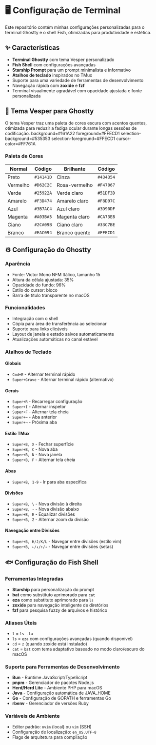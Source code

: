 # 🖥️ Configuração de Terminal

Este repositório contém minhas configurações personalizadas para o terminal Ghostty e o shell Fish, otimizadas para produtividade e estética.

## ✨ Características

- **Terminal Ghostty** com tema Vesper personalizado
- **Fish Shell** com configurações avançadas
- **Starship Prompt** para um prompt minimalista e informativo
- **Atalhos de teclado** inspirados no TMux
- Suporte para uma variedade de ferramentas de desenvolvimento
- Navegação rápida com **zoxide** e **fzf**
- Terminal visualmente agradável com opacidade ajustada e fonte personalizada

## 🎨 Tema Vesper para Ghostty

O tema Vesper traz uma paleta de cores escura com acentos quentes, otimizada para reduzir a fadiga ocular durante longas sessões de codificação.
background=#161A22
foreground=#FFECD1
selection-background=#535353
selection-foreground=#FFECD1
cursor-color=#FF761A

### Paleta de Cores

| Normal       | Código    | Brilhante    | Código    |
|--------------|-----------|--------------|-----------|
| Preto        | `#14141D` | Cinza        | `#434354` |
| Vermelho     | `#D62C2C` | Rosa-vermelho| `#F47067` |
| Verde        | `#25922A` | Verde claro  | `#51DF3D` |
| Amarelo      | `#F3D474` | Amarelo claro| `#F8D97C` |
| Azul         | `#3B7AC4` | Azul claro   | `#3D90DF` |
| Magenta      | `#A03BA5` | Magenta claro| `#CA73E8` |
| Ciano        | `#2CA09B` | Ciano claro  | `#33C7BE` |
| Branco       | `#EAC094` | Branco quente| `#FFECD1` |

## ⚙️ Configuração do Ghostty

### Aparência

- Fonte: Victor Mono NFM Itálico, tamanho 15
- Altura da célula ajustada: 35%
- Opacidade do fundo: 96%
- Estilo do cursor: bloco
- Barra de título transparente no macOS

### Funcionalidades

- Integração com o shell
- Cópia para área de transferência ao selecionar
- Suporte para links clicáveis
- Layout de janela e estado salvos automaticamente
- Atualizações automáticas no canal estável

### Atalhos de Teclado

#### Globais
- `Cmd+E` - Alternar terminal rápido
- `Super+Grave` - Alternar terminal rápido (alternativo)

#### Gerais
- `Super+R` - Recarregar configuração
- `Super+I` - Alternar inspetor
- `Super+F` - Alternar tela cheia
- `Super+←` - Aba anterior
- `Super+→` - Próxima aba

#### Estilo TMux
- `Super+B, X` - Fechar superfície
- `Super+B, C` - Nova aba
- `Super+B, N` - Nova janela
- `Super+B, F` - Alternar tela cheia

#### Abas
- `Super+B, 1-9` - Ir para aba específica

#### Divisões
- `Super+B, \` - Nova divisão à direita
- `Super+B, -` - Nova divisão abaixo
- `Super+B, E` - Equalizar divisões
- `Super+B, Z` - Alternar zoom da divisão

#### Navegação entre Divisões
- `Super+B, H/J/K/L` - Navegar entre divisões (estilo vim)
- `Super+B, ←/↓/↑/→` - Navegar entre divisões (setas)

## 🐟 Configuração do Fish Shell

### Ferramentas Integradas

- **Starship** para personalização do prompt
- **bat** como substituto aprimorado para `cat`
- **eza** como substituto aprimorado para `ls`
- **zoxide** para navegação inteligente de diretórios
- **fzf** para pesquisa fuzzy de arquivos e histórico

### Aliases Úteis

- `l` = `ls -la`
- `ls` = `eza` com configurações avançadas (quando disponível)
- `cd` = `z` (quando zoxide está instalado)
- `cat` = `bat` com tema adaptativo baseado no modo claro/escuro do macOS

### Suporte para Ferramentas de Desenvolvimento

- **Bun** - Runtime JavaScript/TypeScript
- **pnpm** - Gerenciador de pacotes Node.js
- **Herd/Herd Lite** - Ambiente PHP para macOS
- **Java** - Configuração automática de JAVA_HOME
- **Go** - Configuração de GOPATH e ferramentas Go
- **rbenv** - Gerenciador de versões Ruby

### Variáveis de Ambiente

- Editor padrão: `nvim` (local) ou `vim` (SSH)
- Configuração de localização: `en_US.UTF-8`
- Flags de arquitetura para compilação
